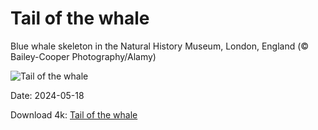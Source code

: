 # Tail of the whale

Blue whale skeleton in the Natural History Museum, London, England (© Bailey-Cooper Photography/Alamy)

![Tail of the whale](https://bing.com/th?id=OHR.MuseumWhale_EN-US2412212162_UHD.jpg&rf=LaDigue_UHD.jpg&pid=hp&w=1024&h=576&rs=1&c=4)

Date: 2024-05-18

Download 4k: [Tail of the whale](https://bing.com/th?id=OHR.MuseumWhale_EN-US2412212162_UHD.jpg&rf=LaDigue_UHD.jpg&pid=hp&w=3840&h=2160&rs=1&c=4)

